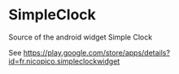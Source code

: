 SimpleClock
====================

Source of the android widget Simple Clock

See https://play.google.com/store/apps/details?id=fr.nicopico.simpleclockwidget
